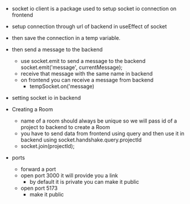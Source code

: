 - socket io client is a package used to setup socket io connection on frontend
- setup connection through url of backend in useEffect of socket
- then save the connection in a temp variable.
- then send a message to the backend
    - use socket.emit to send a message to the backend
    socket.emit('message', currentMessage); 
    - receive that message with the same name in backend
    - on frontend you can receive a message from backend
        - tempSocket.on('message)

- setting socket io in backend

- Creating a Room 
    - name of a room should always be unique so we will pass id of a project to backend to create a Room
    - you have to send data from frontend using query and then use it in backend using socket.handshake.query.projectId
    - socket.join(projectId);

- ports 
    - forward a port 
    - open port 3000 it will provide you a link
        - by default it is private you can make it public
    - open port 5173 
        - make it public
    